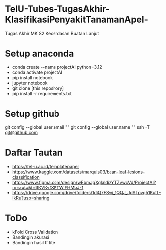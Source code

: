 # TelU-Tubes-TugasAkhir-KlasifikasiPenyakitTanamanApel-
Tugas Akhir MK S2 Kecerdasan Buatan Lanjut

# Setup anaconda
- conda create --name projectAI python=3.12
- conda activate projectAI
- pip install notebook
- jupyter notebook
- git clone [this repository]
- pip install -r requirements.txt

# Setup github
git config --global user.email ""
git config --global user.name ""
ssh -T git@github.com

# Daftar Tautan
- https://tel-u.ac.id/templatepaper
- https://www.kaggle.com/datasets/marquis03/bean-leaf-lesions-classification
- https://www.figma.com/design/wEbmJgXglaldizYTZvwcVd/ProjectAI?m=auto&t=BKVKvfXPTWlFHMbJ-1
- https://drive.google.com/drive/folders/1diQ7FSwj_1QQJ_JdSTpvq51KutL-ikRu?usp=sharing

# ToDo
- kFold Cross Validation
- Bandingin akurasi
- Bandingin hasil tf lite
